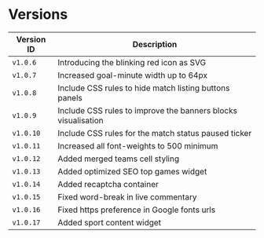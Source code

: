 # Versions


|Version ID|Description|
|---|---|
|`v1.0.6`|Introducing the blinking red icon as SVG|
|`v1.0.7`|Increased goal-minute width up to 64px|
|`v1.0.8`|Include CSS rules to hide match listing buttons panels|
|`v1.0.9`|Include CSS rules to improve the banners blocks visualisation|
|`v1.0.10`|Include CSS rules for the match status paused ticker|
|`v1.0.11`|Increased all font-weights to 500 minimum|
|`v1.0.12`|Added merged teams cell styling|
|`v1.0.13`|Added optimized SEO top games widget|
|`v1.0.14`|Added recaptcha container|
|`v1.0.15`|Fixed word-break in live commentary|
|`v1.0.16`|Fixed https preference in Google fonts urls|
|`v1.0.17`|Added sport content widget|